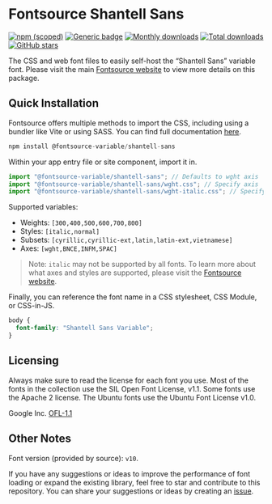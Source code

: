 # Fontsource Shantell Sans

[![npm (scoped)](https://img.shields.io/npm/v/@fontsource-variable/shantell-sans?color=brightgreen)](https://www.npmjs.com/package/@fontsource-variable/shantell-sans) [![Generic badge](https://img.shields.io/badge/fontsource-passing-brightgreen)](https://github.com/fontsource/fontsource) [![Monthly downloads](https://badgen.net/npm/dm/@fontsource-variable/shantell-sans)](https://github.com/fontsource/fontsource) [![Total downloads](https://badgen.net/npm/dt/@fontsource-variable/shantell-sans)](https://github.com/fontsource/fontsource) [![GitHub stars](https://img.shields.io/github/stars/fontsource/fontsource.svg?style=social&label=Star)](https://github.com/fontsource/fontsource/stargazers)

The CSS and web font files to easily self-host the “Shantell Sans” variable font. Please visit the main [Fontsource website](https://fontsource.org/fonts/shantell-sans) to view more details on this package.

## Quick Installation

Fontsource offers multiple methods to import the CSS, including using a bundler like Vite or using SASS. You can find full documentation [here](https://fontsource.org/docs/getting-started/introduction).

```javascript
npm install @fontsource-variable/shantell-sans
```

Within your app entry file or site component, import it in.

```javascript
import "@fontsource-variable/shantell-sans"; // Defaults to wght axis
import "@fontsource-variable/shantell-sans/wght.css"; // Specify axis
import "@fontsource-variable/shantell-sans/wght-italic.css"; // Specify axis and style
```

Supported variables:
- Weights: `[300,400,500,600,700,800]`
- Styles: `[italic,normal]`
- Subsets: `[cyrillic,cyrillic-ext,latin,latin-ext,vietnamese]`
- Axes: `[wght,BNCE,INFM,SPAC]`

> Note: `italic` may not be supported by all fonts. To learn more about what axes and styles are supported, please visit the [Fontsource website](https://fontsource.org/fonts/shantell-sans).

Finally, you can reference the font name in a CSS stylesheet, CSS Module, or CSS-in-JS.

```css
body {
  font-family: "Shantell Sans Variable";
}
```

## Licensing
Always make sure to read the license for each font you use. Most of the fonts in the collection use the SIL Open Font License, v1.1. Some fonts use the Apache 2 license. The Ubuntu fonts use the Ubuntu Font License v1.0.

Google Inc.
[OFL-1.1](http://scripts.sil.org/OFL)

## Other Notes
Font version (provided by source): `v10`.

If you have any suggestions or ideas to improve the performance of font loading or expand the existing library, feel free to star and contribute to this repository. You can share your suggestions or ideas by creating an [issue](https://github.com/fontsource/fontsource/issues).